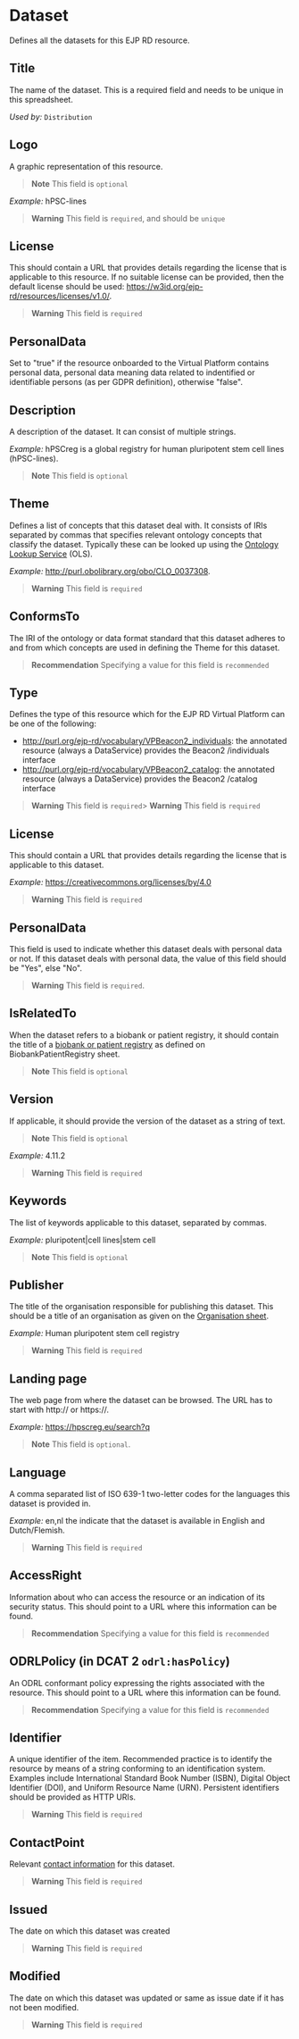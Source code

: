 # Dataset
Defines all the datasets for this EJP RD resource.

## Title
The name of the dataset. This is a required field and needs to be unique in this spreadsheet.

*Used by:*
`Distribution`

## Logo
A graphic representation of this resource.
> **Note** This field is `optional`

*Example:*
hPSC-lines
> **Warning** This field is `required`, and should be `unique`

## License
This should contain a URL that provides details regarding the license that is applicable to this resource.
If no suitable license can be provided, then the default license should be used:
https://w3id.org/ejp-rd/resources/licenses/v1.0/.

> **Warning** This field is `required`

## PersonalData
Set to "true" if the resource onboarded to the Virtual Platform contains personal data, personal data
meaning data related to indentified or identifiable persons (as per GDPR definition), otherwise "false".

## Description
A description of the dataset. It can consist of multiple strings.

*Example:*
hPSCreg is a global registry for human pluripotent stem cell lines (hPSC-lines).
> **Note** This field is `optional`

## Theme
Defines a list of concepts that this dataset deal with. It consists of IRIs separated by commas that specifies 
relevant ontology concepts that classify the dataset. Typically these can be looked up using the 
[Ontology Lookup Service](https://www.ebi.ac.uk/ols/index) (OLS). 

*Example:*
http://purl.obolibrary.org/obo/CLO_0037308.
> **Warning** This field is `required`

## ConformsTo
The IRI of the ontology or data format standard that this dataset adheres to and from which concepts are used in defining 
the Theme for this dataset.
> **Recommendation** Specifying a value for this field is `recommended`

## Type
Defines the type of this resource which for the EJP RD Virtual Platform can be one of the following:

- http://purl.org/ejp-rd/vocabulary/VPBeacon2_individuals:  the annotated resource (always a DataService) provides the Beacon2 /individuals interface
- http://purl.org/ejp-rd/vocabulary/VPBeacon2_catalog: the annotated resource (always a DataService) provides the Beacon2 /catalog interface
> **Warning** This field is `required`> **Warning** This field is `required`

## License
This should contain a URL that provides details regarding the license that is applicable to this dataset.

*Example:*
https://creativecommons.org/licenses/by/4.0
> **Warning** This field is `required`

## PersonalData
This field is used to indicate whether this dataset deals with personal data or not. If this dataset deals with personal 
data, the value of this field should be "Yes", else "No".

> **Warning** This field is `required`.


## IsRelatedTo
When the dataset refers to a biobank or patient registry, it should contain the title of a [biobank or patient registry](Biobank.md)
as defined on BiobankPatientRegistry sheet.
> **Note** This field is `optional`

## Version
If applicable, it should provide the version of the dataset as a string of text.
> **Note** This field is `optional`

*Example:*
4.11.2
> **Warning** This field is `required`

## Keywords
The list of keywords applicable to this dataset, separated by commas.

*Example:* 
pluripotent|cell lines|stem cell
> **Note** This field is `optional`

## Publisher
The title of the organisation responsible for publishing this dataset. This should be a title of an organisation as given
on the [Organisation sheet](Organisation.md).

*Example:*
Human pluripotent stem cell registry
> **Warning** This field is `required`

## Landing page
The web page from where the dataset can be browsed. The URL has to start with http:// or https://.

*Example:*
https://hpscreg.eu/search?q
> **Note** This field is `optional`.

## Language
A comma separated list of ISO 639-1 two-letter codes for the languages this dataset is provided in.

*Example:*
en,nl the indicate that the dataset is available in English and Dutch/Flemish.

> **Warning** This field is `required`

## AccessRight
Information about who can access the resource or an indication of its security status. This should
point to a URL where this information can be found.

> **Recommendation** Specifying a value for this field is `recommended`

## ODRLPolicy (in DCAT 2 `odrl:hasPolicy`)
An ODRL conformant policy expressing the rights associated with the resource. This should point to
a URL where this information can be found.

> **Recommendation** Specifying a value for this field is `recommended`

## Identifier
A unique identifier of the item. Recommended practice is to identify the resource by means of a string 
conforming to an identification system. Examples include International Standard Book Number (ISBN), 
Digital Object Identifier (DOI), and Uniform Resource Name (URN). Persistent identifiers should be 
provided as HTTP URIs.
> **Warning** This field is `required`

## ContactPoint
Relevant [contact information](ContactPoint.md) for this dataset. 
> **Warning** This field is `required`

## Issued
The date on which this dataset was created
> **Warning** This field is `required`

## Modified
The date on which this dataset was updated or same as issue date if it has not been modified.
> **Warning** This field is `required`


